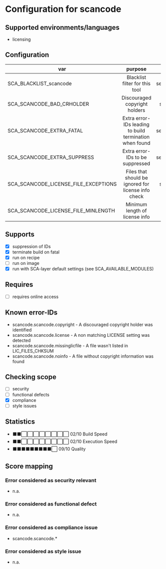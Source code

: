 # Configuration for scancode

## Supported environments/languages

* licensing

## Configuration

| var | purpose | type | default |
| ------------- |:-------------:| -----:| -----:
| SCA_BLACKLIST_scancode | Blacklist filter for this tool | space-separated-list | ""
| SCA_SCANCODE_BAD_CRHOLDER |  Discouraged copyright holders | comma separated regex list | ""
| SCA_SCANCODE_EXTRA_FATAL | Extra error-IDs leading to build termination when found | space-separated-list | "":
| SCA_SCANCODE_EXTRA_SUPPRESS | Extra error-IDs to be suppressed | space-separated-list | ""
| SCA_SCANCODE_LICENSE_FILE_EXCEPTIONS | Files that should be ignored for license info check | comma separated regex list | see `sca-scancode.bbclass` for details
| SCA_SCANCODE_LICENSE_FILE_MINLENGTH | Minimum length of license info | int | "2"

## Supports

* [x] suppression of IDs
* [x] terminate build on fatal
* [x] run on recipe
* [ ] run on image
* [x] run with SCA-layer default settings (see SCA_AVAILABLE_MODULES)

## Requires

* [ ] requires online access

## Known error-IDs

* scancode.scancode.copyright - A discouraged copyright holder was identified
* scancode.scancode.license - A non matching LICENSE setting was detected
* scancode.scancode.missinglicfile - A file wasn't listed in LIC_FILES_CHKSUM
* scancode.scancode.noinfo - A file without copyright information was found

## Checking scope

* [ ] security
* [ ] functional defects
* [x] compliance
* [ ] style issues

## Statistics

* ⬛⬛⬜⬜⬜⬜⬜⬜⬜⬜ 02/10 Build Speed
* ⬛⬛⬜⬜⬜⬜⬜⬜⬜⬜ 02/10 Execution Speed
* ⬛⬛⬛⬛⬛⬛⬛⬛⬛⬜ 09/10 Quality

## Score mapping

### Error considered as security relevant

* n.a.

### Error considered as functional defect

* n.a.

### Error considered as compliance issue

* scancode.scancode.*

### Error considered as style issue

* n.a.

